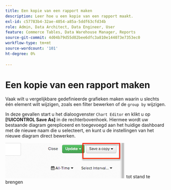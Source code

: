 ```yaml
---
title: Een kopie van een rapport maken
description: Leer hoe u een kopie van een rapport maakt.
exl-id: c57783b4-32ae-4054-a85a-5ddf63cfd34b
role: Admin, Data Architect, Data Engineer, User
feature: Commerce Tables, Data Warehouse Manager, Reports
source-git-commit: 4d04b79d55d02bee6dfc3a810e144073e7353ec0
workflow-type: tm+mt
source-wordcount: '101'
ht-degree: 0%

---
```


# Een kopie van een rapport maken

Vaak wilt u vergelijkbare gedefinieerde grafieken maken waarin u slechts één element wilt wijzigen, zoals een filter bewerken of de `group by` wijzigen.

In deze gevallen start u het dialoogvenster `Chart Editor` en klikt u op **[!UICONTROL Save As]** in de rechterbovenhoek. Hiermee wordt uw bestaande diagram gerepliceerd en toegevoegd aan het huidige dashboard met de nieuwe naam die u selecteert, en kunt u de instellingen van het nieuwe diagram direct bewerken.

![&#x200B; redacteur van de Grafiek die sparen als optie toont om een exemplaar van een rapport &#x200B;](../../assets/create-report-copy.png) tot stand te brengen
